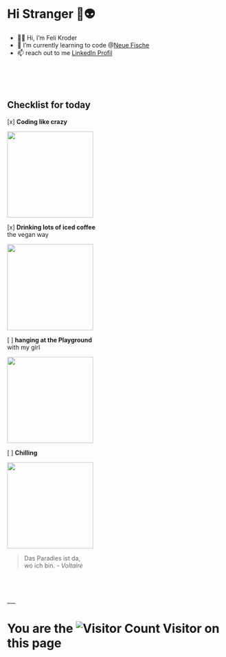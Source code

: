 <p>

# Hi Stranger 🖖👽

- 🙋‍♀️ Hi, I’m Feli Kroder 
- 👀 I’m currently learning to code @[Neue Fische](https://github.com/neuefische)
- 📫 reach out to me [LinkedIn Profil](https://www.linkedin.com/in/felicitas-kroder)

<br>
<br>
<br>
</p>

## Checklist for today

[x] **Coding like crazy**
<!--![Coding like crqzy](https://media.giphy.com/media/JIX9t2j0ZTN9S/giphy.gif)-->
<img src="https://media.giphy.com/media/3oriO0o3mjqifL7wK4/giphy.gif" width="200"/>

[x] **Drinking lots of iced coffee**   
the vegan way
<!--![Drinking iced coffee latte](https://i.pinimg.com/564x/58/a7/b6/58a7b6a4cdccfc9ee7629bdcf98e42ac.jpg)-->
<img src="https://i.pinimg.com/564x/58/a7/b6/58a7b6a4cdccfc9ee7629bdcf98e42ac.jpg" width="200"/>

[ ] **hanging at the Playground**  
with my girl
<!--![Playground Hopping](https://i.pinimg.com/564x/de/10/1b/de101b208e2d395bcfb02488dc95a6b8.jpg)-->
<img src="https://media.giphy.com/media/5e22AmU8fqJpxCWZpF/giphy.gif" width="200"/>

[ ] **Chilling**
<!--![Best Workplace](https://images.unsplash.com/photo-1630436476807-03b13bd02e0c?ixlib=rb-4.0.3&ixid=M3wxMjA3fDB8MHxwaG90by1wYWdlfHx8fGVufDB8fHx8fA%3D%3D&auto=format&fit=crop&w=1587&q=80)-->
<img src="https://images.unsplash.com/photo-1630436476807-03b13bd02e0c?ixlib=rb-4.0.3&ixid=M3wxMjA3fDB8MHxwaG90by1wYWdlfHx8fGVufDB8fHx8fA%3D%3D&auto=format&fit=crop&w=1587&q=80" width="200"/>

> Das Paradies ist da,  
> wo ich bin. - *Voltaire*

<br>
<br>
<br>
___

# You are the ![Visitor Count](https://profile-counter.glitch.me/FeliKroder/count.svg) Visitor on this page


<!---
FeliKroder/FeliKroder is a ✨ special ✨ repository because its `README.md` (this file) appears on your GitHub profile.
You can click the Preview link to take a look at your changes.
--->
